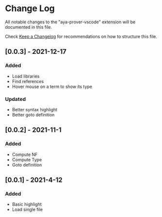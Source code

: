 # Change Log

All notable changes to the "aya-prover-vscode" extension will be documented in this file.

Check [Keep a Changelog](http://keepachangelog.com/) for recommendations on how to structure this file.

## [0.0.3] - 2021-12-17
### Added
- Load libraries
- Find references
- Hover mouse on a term to show its type
### Updated
- Better syntax highlight
- Better goto definition

## [0.0.2] - 2021-11-1
### Added
- Compute NF
- Compute Type
- Goto definition

## [0.0.1] - 2021-4-12
### Added
- Basic highlight
- Load single file
